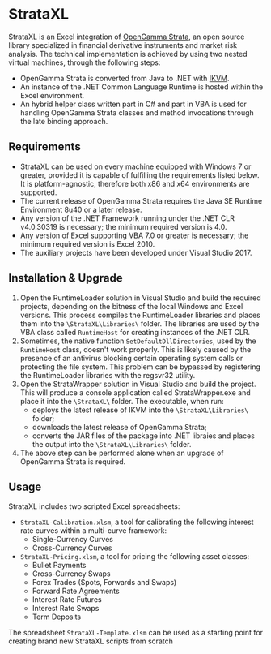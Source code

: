 # StrataXL

StrataXL is an Excel integration of [OpenGamma Strata](http://strata.opengamma.io/), an open source library specialized in financial derivative instruments and market risk analysis. The technical implementation is achieved by using two nested virtual machines, through the following steps:

 * OpenGamma Strata is converted from Java to .NET with [IKVM](https://www.ikvm.net/).
 * An instance of the .NET Common Language Runtime is hosted within the Excel environment.
 * An hybrid helper class written part in C# and part in VBA is used for handling OpenGamma Strata classes and method invocations through the late binding approach.

## Requirements

 * StrataXL can be used on every machine equipped with Windows 7 or greater, provided it is capable of fulfilling the requirements listed below. It is platform-agnostic, therefore both x86 and x64 environments are supported.
 * The current release of OpenGamma Strata requires the Java SE Runtime Environment 8u40 or a later release.
 * Any version of the .NET Framework running under the .NET CLR v4.0.30319 is necessary; the minimum required version is 4.0.
 * Any version of Excel supporting VBA 7.0 or greater is necessary; the minimum required version is Excel 2010.
 * The auxiliary projects have been developed under Visual Studio 2017.

## Installation & Upgrade

 1. Open the RuntimeLoader solution in Visual Studio and build the required projects, depending on the bitness of the local Windows and Excel versions. This process compiles the RuntimeLoader libraries and places them into the `\StrataXL\Libraries\` folder. The libraries are used by the VBA class called `RuntimeHost` for creating instances of the .NET CLR.
 1. Sometimes, the native function `SetDefaultDllDirectories`, used by the `RuntimeHost` class, doesn't work properly. This is likely caused by the presence of an antivirus blocking certain operating system calls or protecting the file system. This problem can be bypassed by registering the RuntimeLoader libraries with the regsvr32 utility.
 1. Open the StrataWrapper solution in Visual Studio and build the project. This will produce a console application called StrataWrapper.exe and place it into the `\StrataXL\` folder. The executable, when run:
    * deploys the latest release of IKVM into the `\StrataXL\Libraries\` folder;
    * downloads the latest release of OpenGamma Strata;
    * converts the JAR files of the package into .NET libraies and places the output into the `\StrataXL\Libraries\` folder.
 1. The above step can be performed alone when an upgrade of OpenGamma Strata is required.

## Usage

StrataXL includes two scripted Excel spreadsheets:

 * `StrataXL-Calibration.xlsm`, a tool for calibrating the following interest rate curves within a multi-curve framework:
   * Single-Currency Curves
   * Cross-Currency Curves
 * `StrataXL-Pricing.xlsm`, a tool for pricing the following asset classes:
   * Bullet Payments
   * Cross-Currency Swaps
   * Forex Trades (Spots, Forwards and Swaps)
   * Forward Rate Agreements
   * Interest Rate Futures
   * Interest Rate Swaps
   * Term Deposits

The spreadsheet `StrataXL-Template.xlsm` can be used as a starting point for creating brand new StrataXL scripts from scratch
